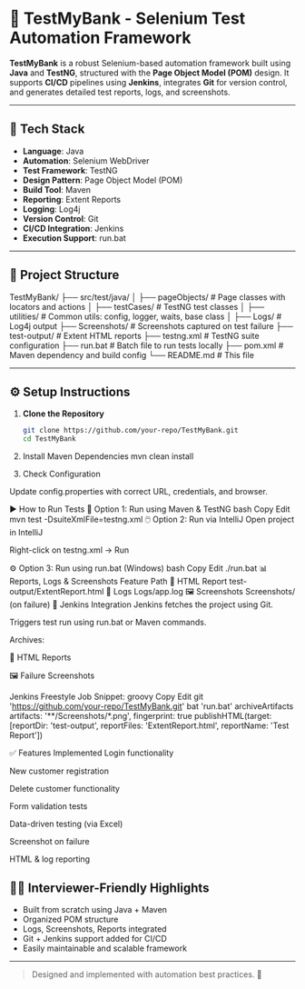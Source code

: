# 🚀 TestMyBank - Selenium Test Automation Framework

**TestMyBank** is a robust Selenium-based automation framework built using **Java** and **TestNG**, structured with the **Page Object Model (POM)** design. It supports **CI/CD** pipelines using **Jenkins**, integrates **Git** for version control, and generates detailed test reports, logs, and screenshots.

---

## 🧰 Tech Stack

- **Language**: Java  
- **Automation**: Selenium WebDriver  
- **Test Framework**: TestNG  
- **Design Pattern**: Page Object Model (POM)  
- **Build Tool**: Maven  
- **Reporting**: Extent Reports  
- **Logging**: Log4j  
- **Version Control**: Git  
- **CI/CD Integration**: Jenkins  
- **Execution Support**: run.bat

---

## 📁 Project Structure

TestMyBank/ ├── src/test/java/ │ ├── pageObjects/ # Page classes with locators and actions │ ├── testCases/ # TestNG test classes │ ├── utilities/ # Common utils: config, logger, waits, base class │ ├── Logs/ # Log4j output ├── Screenshots/ # Screenshots captured on test failure ├── test-output/ # Extent HTML reports ├── testng.xml # TestNG suite configuration ├── run.bat # Batch file to run tests locally ├── pom.xml # Maven dependency and build config └── README.md # This file


---

## ⚙️ Setup Instructions

1. **Clone the Repository**
   ```bash
   git clone https://github.com/your-repo/TestMyBank.git
   cd TestMyBank

2. Install Maven Dependencies
mvn clean install

3. Check Configuration

Update config.properties with correct URL, credentials, and browser.




▶️ How to Run Tests
🧪 Option 1: Run using Maven & TestNG
bash
Copy
Edit
mvn test -DsuiteXmlFile=testng.xml
🖱️ Option 2: Run via IntelliJ
Open project in IntelliJ

Right-click on testng.xml → Run

⚙️ Option 3: Run using run.bat (Windows)
bash
Copy
Edit
./run.bat
📊 Reports, Logs & Screenshots
Feature	Path
📄 HTML Report	test-output/ExtentReport.html
🧾 Logs	Logs/app.log
🖼 Screenshots	Screenshots/ (on failure)
🔁 Jenkins Integration
Jenkins fetches the project using Git.

Triggers test run using run.bat or Maven commands.

Archives:

📄 HTML Reports

🖼 Failure Screenshots

Jenkins Freestyle Job Snippet:
groovy
Copy
Edit
git 'https://github.com/your-repo/TestMyBank.git'
bat 'run.bat'
archiveArtifacts artifacts: '**/Screenshots/*.png', fingerprint: true
publishHTML(target: [reportDir: 'test-output', reportFiles: 'ExtentReport.html', reportName: 'Test Report'])

✅ Features Implemented
 Login functionality

 New customer registration

 Delete customer functionality

 Form validation tests

 Data-driven testing (via Excel)

 Screenshot on failure

 HTML & log reporting


## 🙋‍♀️ Interviewer-Friendly Highlights

- Built from scratch using Java + Maven
- Organized POM structure
- Logs, Screenshots, Reports integrated
- Git + Jenkins support added for CI/CD
- Easily maintainable and scalable framework

---

> Designed and implemented with automation best practices. 🎯
